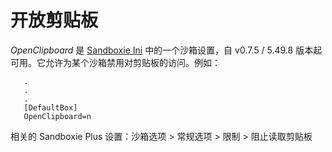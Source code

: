 # 开放剪贴板

_OpenClipboard_ 是 [Sandboxie Ini](SandboxieIni.md) 中的一个沙箱设置，自 v0.7.5 / 5.49.8 版本起可用。它允许为某个沙箱禁用对剪贴板的访问。例如：

```
   .
   .
   .
   [DefaultBox]
   OpenClipboard=n
```

相关的 Sandboxie Plus 设置：沙箱选项 > 常规选项 > 限制 > 阻止读取剪贴板